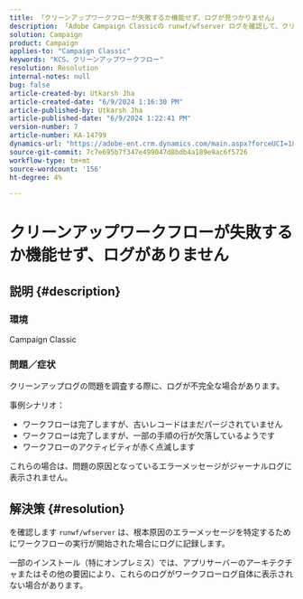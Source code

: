 ```yaml
---
title: 「クリーンアップワークフローが失敗するか機能せず、ログが見つかりません」
description: 「Adobe Campaign Classicの runwf/wfserver ログを確認して、クリーンアップログの問題を解決する方法を説明します。」
solution: Campaign
product: Campaign
applies-to: "Campaign Classic"
keywords: "KCS，クリーンアップワークフロー"
resolution: Resolution
internal-notes: null
bug: false
article-created-by: Utkarsh Jha
article-created-date: "6/9/2024 1:16:30 PM"
article-published-by: Utkarsh Jha
article-published-date: "6/9/2024 1:22:41 PM"
version-number: 7
article-number: KA-14799
dynamics-url: "https://adobe-ent.crm.dynamics.com/main.aspx?forceUCI=1&pagetype=entityrecord&etn=knowledgearticle&id=4ab8b17a-6226-ef11-840b-6045bd006704"
source-git-commit: 7c7e695b7f347e499047d8bdb4a189e9ac6f5726
workflow-type: tm+mt
source-wordcount: '156'
ht-degree: 4%

---
```


# クリーンアップワークフローが失敗するか機能せず、ログがありません

## 説明 {#description}


### <b>環境</b>

Campaign Classic



### <b>問題／症状</b>

クリーンアップログの問題を調査する際に、ログが不完全な場合があります。

事例シナリオ：

- ワークフローは完了しますが、古いレコードはまだパージされていません
- ワークフローは完了しますが、一部の手順の行が欠落しているようです
- ワークフローのアクティビティが赤く点滅します


これらの場合は、問題の原因となっているエラーメッセージがジャーナルログに表示されません。


## 解決策 {#resolution}


を確認します `runwf/wfserver` は、根本原因のエラーメッセージを特定するためにワークフローの実行が開始された場合にログに記録します。

一部のインストール（特にオンプレミス）では、アプリサーバーのアーキテクチャまたはその他の要因により、これらのログがワークフローログ自体に表示されない場合があります。
